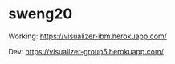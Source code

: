 # sweng20

Working: https://visualizer-ibm.herokuapp.com/

Dev: https://visualizer-group5.herokuapp.com/

